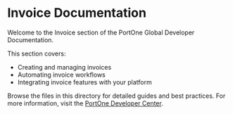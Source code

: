 # Invoice Documentation

Welcome to the Invoice section of the PortOne Global Developer Documentation.

This section covers:

- Creating and managing invoices
- Automating invoice workflows
- Integrating invoice features with your platform

Browse the files in this directory for detailed guides and best practices. For more information, visit the [PortOne Developer Center](https://docs.portone.cloud/). 